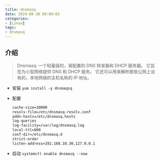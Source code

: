 ```yaml
---
title: dnsmasq
date: 2024-08-30 09:09:03
categories: 
- [Linux]
tags: 
- dnsmasq
---
```



## 介绍
> Dnsmasq: 一个轻量级的，易配置的 DNS 转发器和 DHCP 服务器。 它旨在为小型网络提供 DNS 和 DHCP 服务。 它还可以用来解析那些公网上没有的，本地网络的主机名称的 IP 地址。



- 安装
  ` yum install -y dnsmaqsq `

- 配置
  ``` bash
  cache-size=10000
  resolv-file=/etc/dnsmasq-resolv.conf
  addn-hosts=/etc/dnsmasq.hosts
  log-queries
  log-facility=/var/log/dnsmasq.log
  local-ttl=600
  conf-dir=/etc/dnsmasq.d
  strict-order
  listen-address=192.168.10.30,127.0.0.1
  ```
- 启动
  ` systemctl enable dnsmasq --now `